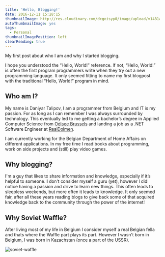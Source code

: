 ```yaml
---
title: 'Hello, Blogging!'
date: 2016-12-11 15:28:15
thumbnailImage: http://res.cloudinary.com/dcgoisyp0/image/upload/v1481468195/Photo_from_Daniyar_Talipov_u4dc5w.jpg
autoThumbnailImage: yes
tags:
  - Personal
thumbnailImagePosition: left
clearReading: true
---
```

My first post about who I am and why I started blogging.
<!-- excerpt -->
I hope you understood the “Hello, World!” reference. If not, “Hello, World!” is often the first program programmers write when they try out a new programming language. It only seemed fitting to name my first blogpost with the traditional “Hello, World!” program in mind.

## Who am I?
My name is Daniyar Talipov, I am a programmer from Belgium and IT is my passion. For as long as I can remember I was always surrounded by technology. This eventually led to me getting a bachelor’s degree in Applied Computer Science from [Odisee Brussels](http://www.odisee.be/en) and landing a job as a .NET Software Engineer at [RealDolmen](http://www.realdolmen.com/).

I am currently working for the Belgian Department of Home Affairs on different applications. In my free time I read books about programming, work on side projects and (still) play video games.

## Why blogging?
I'm a guy that likes to share information and knowledge, especially if it’s helpful to someone. I don't consider myself a guru (yet), however I did notice having a passion and drive to learn new things. This often leads to sleepless weekends, but more often it leads to knowledge.  It only seemed fair, after all these years reading blogs to give back some of that acquired knowledge back to the community through the power of the internet!

## Why Soviet Waffle?
After living most of my life in Belgium I consider myself a real Belgian fella and thats where the Waffle part plays its part. However I wasn't born in Belgium, I was born in Kazachstan (once a part of the USSR).

![soviet-waffle](http://res.cloudinary.com/dcgoisyp0/image/upload/v1481468195/sovietwaffle.png)

